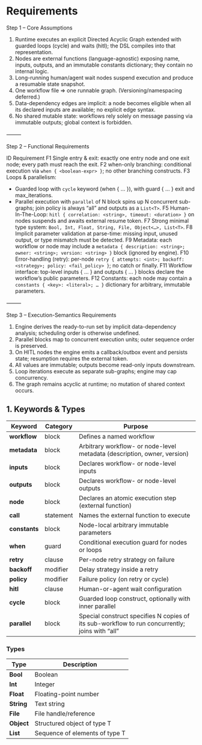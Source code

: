 # Requirements

Step 1 – Core Assumptions
 1. Runtime executes an explicit Directed Acyclic Graph extended with guarded loops (cycle) and waits (hitl); the DSL compiles into that representation.
 2. Nodes are external functions (language-agnostic) exposing name, inputs, outputs, and an immutable constants dictionary; they contain no internal logic.
 3. Long-running human/agent wait nodes suspend execution and produce a resumable state snapshot.
 4. One workflow file ⇒ one runnable graph. (Versioning/namespacing deferred.)
 5. Data-dependency edges are implicit: a node becomes eligible when all its declared inputs are available; no explicit edge syntax.
 6. No shared mutable state: workflows rely solely on message passing via immutable outputs; global context is forbidden.

⸻

Step 2 – Functional Requirements

ID Requirement
F1 Single entry & exit: exactly one entry node and one exit node; every path must reach the exit.
F2 when-only branching: conditional execution via `when { <boolean-expr> }`; no other branching constructs.
F3 Loops & parallelism:

- Guarded loop with `cycle` keyword (when { … }), with guard { … } exit and max_iterations.
- Parallel execution with `parallel` of N block spins up N concurrent sub-graphs; join policy is always “all” and outputs as a `List<T>`.
F5 Human-In-The-Loop: `hitl { correlation: <string>, timeout: <duration> }` on nodes suspends and awaits external resume token.
F7 Strong minimal type system: `Bool, Int, Float, String, File, Object<…>, List<T>`.
F8 Implicit parameter validation at parse-time: missing input, unused output, or type mismatch must be detected.
F9 Metadata: each workflow or node may include a `metadata { description: <string>; owner: <string>; version: <string> }` block (ignored by engine).
F10 Error-handling (retry): per-node `retry { attempts: <int>; backoff: <strategy>; policy: <fail_policy> }`; no catch or finally.
F11 Workflow interface: top-level inputs { … } and outputs { … } blocks declare the workflow’s public parameters.
F12 Constants: each node may contain a `constants { <key>: <literal>; … }` dictionary for arbitrary, immutable parameters.

⸻

Step 3 – Execution-Semantics Requirements
 1. Engine derives the ready-to-run set by implicit data-dependency analysis; scheduling order is otherwise undefined.
 2. Parallel blocks map to concurrent execution units; outer sequence order is preserved.
 3. On HITL nodes the engine emits a callback/outbox event and persists state; resumption requires the external token.
 4. All values are immutable; outputs become read-only inputs downstream.
 5. Loop iterations execute as separate sub-graphs; engine may cap concurrency.
 6. The graph remains acyclic at runtime; no mutation of shared context occurs.

## **1. Keywords & Types**

| **Keyword**   | **Category** | **Purpose**                                                                                    |
| ------------- | ------------ | ---------------------------------------------------------------------------------------------- |
| **workflow**  | block        | Defines a named workflow                                                                       |
| **metadata**  | block        | Arbitrary workflow- or node-level metadata (description, owner, version)                       |
| **inputs**    | block        | Declares workflow- or node-level inputs                                                        |
| **outputs**   | block        | Declares workflow- or node-level outputs                                                       |
| **node**      | block        | Declares an atomic execution step (external function)                                          |
| **call**      | statement    | Names the external function to execute                                                         |
| **constants** | block        | Node-local arbitrary immutable parameters                                                      |
| **when**      | guard        | Conditional execution guard for nodes or loops                                                 |
| **retry**     | clause       | Per-node retry strategy on failure                                                             |
| **backoff**   | modifier     | Delay strategy inside a retry                                                                  |
| **policy**    | modifier     | Failure policy (on retry or cycle)                                                             |
| **hitl**      | clause       | Human-or-agent wait configuration                                                              |
| **cycle**     | block        | Guarded loop construct, optionally with inner parallel                                         |
| **parallel**  | block        | Special construct specifies N copies of its sub-workflow to run concurrently; joins with “all” |

### **Types**

|**Type**|**Description**|
|---|---|
|**Bool**|Boolean|
|**Int**|Integer|
|**Float**|Floating-point number|
|**String**|Text string|
|**File**|File handle/reference|
|**Object**|Structured object of type T|
|**List**|Sequence of elements of type T|
